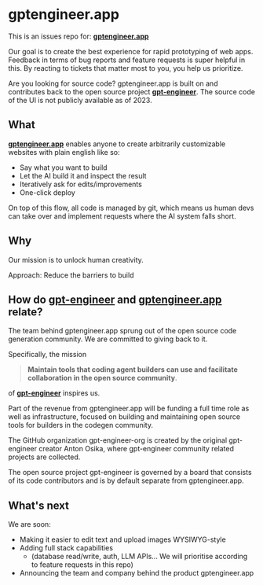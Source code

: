 # gptengineer.app

This is an issues repo for: **[gptengineer.app](https://gptengineer.app)**

Our goal is to create the best experience for rapid prototyping of web apps. Feedback in terms of bug reports and feature requests is super helpful in this. By reacting to tickets that matter most to you, you help us prioritize.

Are you looking for source code? gptengineer.app is built on and contributes back to the open source project [**gpt-engineer**](URL). The source code of the UI is not publicly available as of 2023.

## What

[**gptengineer.app**](https://gptengineer.app) enables anyone to create arbitrarily customizable websites with plain english like so:

- Say what you want to build
- Let the AI build it and inspect the result
- Iteratively ask for edits/improvements
- One-click deploy

On top of this flow, all code is managed by git, which means us human devs can take over and implement requests where the AI system falls short.

## Why
Our mission is to unlock human creativity.

Approach: Reduce the barriers to build

## How do [gpt-engineer](https://github.com/AntonOsika/gpt-engineer) and [gptengineer.app](https://gptengineer.app) relate?

The team behind gptengineer.app sprung out of the open source code generation community. We are committed to giving back to it.

Specifically, the mission

> **Maintain tools that coding agent builders can use and facilitate collaboration in the open source community**.

of [**gpt-engineer**](https://github.com/AntonOsika/gpt-engineer) inspires us.

Part of the revenue from gptengineer.app will be funding a full time role as well as infrastructure, focused on building and maintaining open source tools for builders in the codegen community.

The GitHub organization gpt-engineer-org is created by the original gpt-engineer creator Anton Osika, where gpt-engineer community related projects are collected.

The open source project gpt-engineer is governed by a board that consists of its code contributors and is by default separate from gptengineer.app.

## What's next

We are soon:
- Making it easier to edit text and upload images WYSIWYG-style
- Adding full stack capabilities
    - (database read/write, auth, LLM APIs... We will prioritise according to feature requests in this repo)
- Announcing the team and company behind the product gptengineer.app
